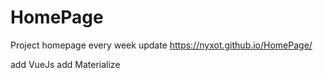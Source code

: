 # HomePage
Project homepage every week update
https://nyxot.github.io/HomePage/

add VueJs
add Materialize
